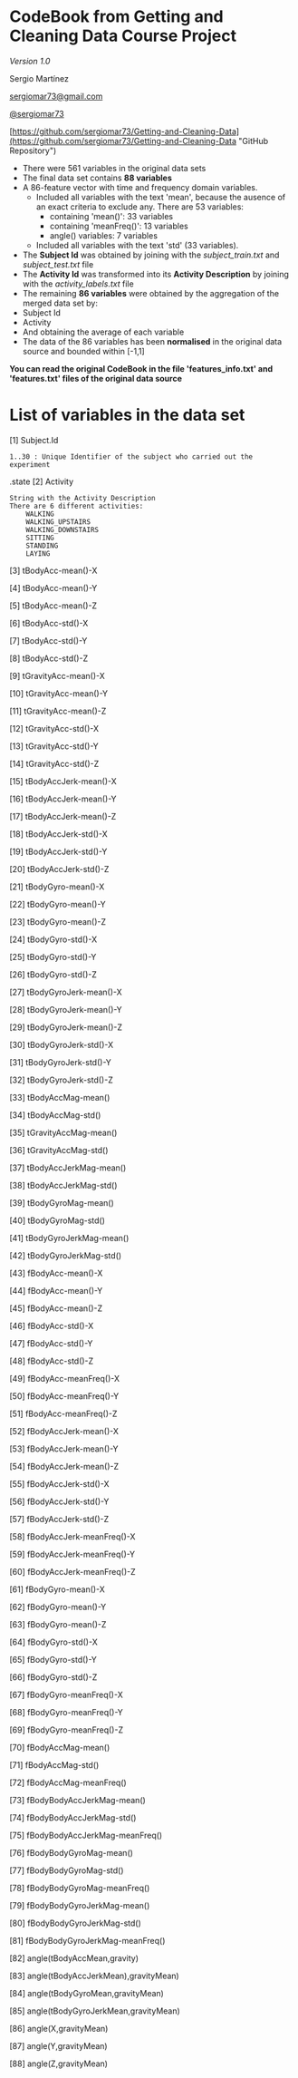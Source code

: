 CodeBook from Getting and Cleaning Data Course Project
==================================================================

*Version 1.0*

Sergio Martínez

[sergiomar73@gmail.com](sergiomar73@gmail.com)

[@sergiomar73](https://twitter.com/sergiomar73)

[https://github.com/sergiomar73/Getting-and-Cleaning-Data](https://github.com/sergiomar73/Getting-and-Cleaning-Data "GitHub Repository")

- There were 561 variables in the original data sets
- The final data set contains **88 variables**
- A 86-feature vector with time and frequency domain variables.
  - Included all variables with the text 'mean', because the ausence of an exact criteria to exclude any. There are 53 variables:
	  - containing 'mean()': 33 variables
	  - containing 'meanFreq()': 13 variables
	  - angle() variables:  7 variables
  - Included all variables with the text 'std' (33 variables). 
- The **Subject Id** was obtained by joining with the *subject\_train.txt* and *subject\_test.txt* file 
- The **Activity Id** was transformed into its **Activity Description** by joining with the *activity_labels.txt* file
- The remaining **86 variables** were obtained by the aggregation of the merged data set by:
 - Subject Id
 - Activity  
- And obtaining the average of each variable
- The data of the 86 variables has been **normalised** in the original data source and bounded within [-1,1]

**You can read the original CodeBook in the file 'features_info.txt' and 'features.txt' files of the original data source**

List of variables in the data set
=================================

 [1] Subject.Id

	1..30 : Unique Identifier of the subject who carried out the experiment
 .state 
 [2] Activity

	String with the Activity Description
	There are 6 different activities:
		WALKING
		WALKING_UPSTAIRS
		WALKING_DOWNSTAIRS
		SITTING
		STANDING
		LAYING


 [3] tBodyAcc-mean()-X 

 [4] tBodyAcc-mean()-Y 

 [5] tBodyAcc-mean()-Z 

 [6] tBodyAcc-std()-X 

 [7] tBodyAcc-std()-Y 

 [8] tBodyAcc-std()-Z 

 [9] tGravityAcc-mean()-X 

[10] tGravityAcc-mean()-Y 

[11] tGravityAcc-mean()-Z 

[12] tGravityAcc-std()-X 

[13] tGravityAcc-std()-Y 

[14] tGravityAcc-std()-Z 

[15] tBodyAccJerk-mean()-X 

[16] tBodyAccJerk-mean()-Y 

[17] tBodyAccJerk-mean()-Z 

[18] tBodyAccJerk-std()-X 

[19] tBodyAccJerk-std()-Y 

[20] tBodyAccJerk-std()-Z 

[21] tBodyGyro-mean()-X 

[22] tBodyGyro-mean()-Y 

[23] tBodyGyro-mean()-Z 

[24] tBodyGyro-std()-X 

[25] tBodyGyro-std()-Y 

[26] tBodyGyro-std()-Z 

[27] tBodyGyroJerk-mean()-X 

[28] tBodyGyroJerk-mean()-Y 

[29] tBodyGyroJerk-mean()-Z 

[30] tBodyGyroJerk-std()-X 

[31] tBodyGyroJerk-std()-Y 

[32] tBodyGyroJerk-std()-Z 

[33] tBodyAccMag-mean() 

[34] tBodyAccMag-std() 

[35] tGravityAccMag-mean() 

[36] tGravityAccMag-std() 

[37] tBodyAccJerkMag-mean() 

[38] tBodyAccJerkMag-std() 

[39] tBodyGyroMag-mean() 

[40] tBodyGyroMag-std() 

[41] tBodyGyroJerkMag-mean() 

[42] tBodyGyroJerkMag-std() 

[43] fBodyAcc-mean()-X 

[44] fBodyAcc-mean()-Y 

[45] fBodyAcc-mean()-Z 

[46] fBodyAcc-std()-X 

[47] fBodyAcc-std()-Y 

[48] fBodyAcc-std()-Z 

[49] fBodyAcc-meanFreq()-X 

[50] fBodyAcc-meanFreq()-Y 

[51] fBodyAcc-meanFreq()-Z 

[52] fBodyAccJerk-mean()-X 

[53] fBodyAccJerk-mean()-Y 

[54] fBodyAccJerk-mean()-Z 

[55] fBodyAccJerk-std()-X 

[56] fBodyAccJerk-std()-Y 

[57] fBodyAccJerk-std()-Z 

[58] fBodyAccJerk-meanFreq()-X 

[59] fBodyAccJerk-meanFreq()-Y 

[60] fBodyAccJerk-meanFreq()-Z 

[61] fBodyGyro-mean()-X 

[62] fBodyGyro-mean()-Y 

[63] fBodyGyro-mean()-Z 

[64] fBodyGyro-std()-X 

[65] fBodyGyro-std()-Y 

[66] fBodyGyro-std()-Z 

[67] fBodyGyro-meanFreq()-X 

[68] fBodyGyro-meanFreq()-Y 

[69] fBodyGyro-meanFreq()-Z 

[70] fBodyAccMag-mean() 

[71] fBodyAccMag-std() 

[72] fBodyAccMag-meanFreq() 

[73] fBodyBodyAccJerkMag-mean() 

[74] fBodyBodyAccJerkMag-std() 

[75] fBodyBodyAccJerkMag-meanFreq() 

[76] fBodyBodyGyroMag-mean() 

[77] fBodyBodyGyroMag-std() 

[78] fBodyBodyGyroMag-meanFreq() 

[79] fBodyBodyGyroJerkMag-mean() 

[80] fBodyBodyGyroJerkMag-std() 

[81] fBodyBodyGyroJerkMag-meanFreq() 

[82] angle(tBodyAccMean,gravity) 

[83] angle(tBodyAccJerkMean),gravityMean)

[84] angle(tBodyGyroMean,gravityMean) 

[85] angle(tBodyGyroJerkMean,gravityMean)

[86] angle(X,gravityMean) 

[87] angle(Y,gravityMean) 

[88] angle(Z,gravityMean)